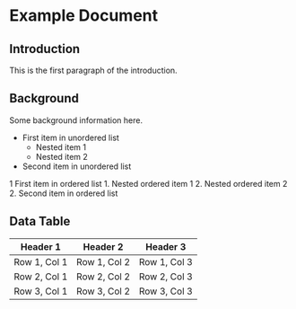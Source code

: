 # Example Document
## Introduction

This is the first paragraph of the introduction.

## Background

Some background information here.

- First item in unordered list
    - Nested item 1
    - Nested item 2
- Second item in unordered list

1 First item in ordered list
    1. Nested ordered item 1
    2. Nested ordered item 2
2. Second item in ordered list

## Data Table

| Header 1     | Header 2     | Header 3     |
|--------------|--------------|--------------|
| Row 1, Col 1 | Row 1, Col 2 | Row 1, Col 3 |
| Row 2, Col 1 | Row 2, Col 2 | Row 2, Col 3 |
| Row 3, Col 1 | Row 3, Col 2 | Row 3, Col 3 |